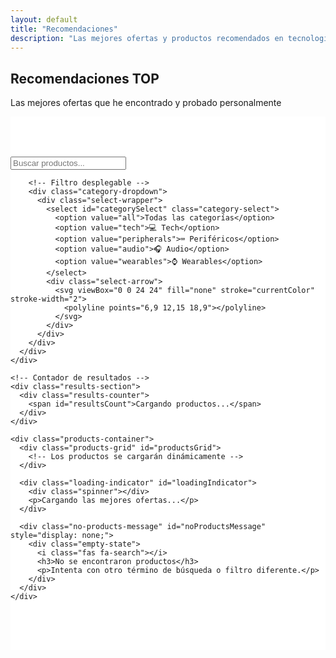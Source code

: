 ```yaml
---
layout: default
title: "Recomendaciones"
description: "Las mejores ofertas y productos recomendados en tecnología"
---
```


<section class="hero">
  <div class="hero-content">
    <h1 class="hero-title">Recomendaciones <span class="highlight">TOP</span></h1>
    <p class="hero-subtitle">Las mejores ofertas que he encontrado y probado personalmente</p>
  </div>
</section>

<section class="content-section" style="background: white; padding: 4rem 0;">
  <div class="container">
    <!-- Sección de buscador y filtros -->
    <div class="search-filter-container">
      <div class="search-filter-row">
        <!-- Buscador -->
        <div class="search-box">
          <div class="search-input-wrapper">
            <i class="fas fa-search search-icon"></i>
            <input 
              type="text" 
              id="recommendationsSearchInput" 
              placeholder="Buscar productos..." 
              class="search-input"
              autocomplete="off"
            >
            <button id="clearSearch" class="clear-search" style="display: none;">
              <i class="fas fa-times"></i>
            </button>
          </div>
        </div>

        <!-- Filtro desplegable -->
        <div class="category-dropdown">
          <div class="select-wrapper">
            <select id="categorySelect" class="category-select">
              <option value="all">Todas las categorías</option>
              <option value="tech">💻 Tech</option>
              <option value="peripherals">⌨️ Periféricos</option>
              <option value="audio">🎧 Audio</option>
              <option value="wearables">⌚ Wearables</option>
            </select>
            <div class="select-arrow">
              <svg viewBox="0 0 24 24" fill="none" stroke="currentColor" stroke-width="2">
                <polyline points="6,9 12,15 18,9"></polyline>
              </svg>
            </div>
          </div>
        </div>
      </div>
    </div>

    <!-- Contador de resultados -->
    <div class="results-section">
      <div class="results-counter">
        <span id="resultsCount">Cargando productos...</span>
      </div>
    </div>

    <div class="products-container">
      <div class="products-grid" id="productsGrid">
        <!-- Los productos se cargarán dinámicamente -->
      </div>

      <div class="loading-indicator" id="loadingIndicator">
        <div class="spinner"></div>
        <p>Cargando las mejores ofertas...</p>
      </div>

      <div class="no-products-message" id="noProductsMessage" style="display: none;">
        <div class="empty-state">
          <i class="fas fa-search"></i>
          <h3>No se encontraron productos</h3>
          <p>Intenta con otro término de búsqueda o filtro diferente.</p>
        </div>
      </div>
    </div>
  </div>
</section>

<!-- Scripts específicos para recomendaciones -->
<script src="{{ '/recommendations-script.js' | relative_url }}?v={{ 'now' | date: '%s' }}"></script>

